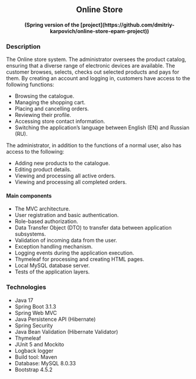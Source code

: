 <h2 align="center">Online Store</h2>
<h4 align="center">(Spring version of the [project](https://github.com/dmitriy-karpovich/online-store-epam-project))</h4>



### Description
The Online store system.
The administrator oversees the product catalog, ensuring that a diverse range of electronic devices are available. 
The customer browses, selects, checks out selected products and pays for them.
By creating an account and logging in, customers have access to the following functions:

* Browsing the catalogue.
* Managing the shopping cart.
* Placing and cancelling orders.
* Reviewing their profile.
* Accessing store contact information.
* Switching the application’s language between English (EN) and Russian (RU).

The administrator, in addition to the functions of a normal user, also has access to the following:

* Adding new products to the catalogue.
* Editing product details.
* Viewing and processing all active orders.
* Viewing and processing all completed orders.

#### Main components
* The MVC architecture.
* User registration and basic authentication.
* Role-based authorization.
* Data Transfer Object (DTO) to transfer data between application subsystems.
* Validation of incoming data from the user.
* Exception handling mechanism.
* Logging events during the application execution.
* Thymeleaf for processing and creating HTML pages.
* Local MySQL database server.
* Tests of the application layers.

### Technologies
* Java 17
* Spring Boot 3.1.3
* Spring Web MVC
* Java Persistence API (Hibernate)
* Spring Security
* Java Bean Validation (Hibernate Validator)
* Thymeleaf
* JUnit 5 and Mockito
* Logback logger
* Build tool: Maven
* Database: MySQL 8.0.33
* Bootstrap 4.5.2
